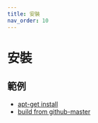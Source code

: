 ```yaml
---
title: 安裝
nav_order: 10
---
```


# 安裝


## 範例

* [apt-get install](https://github.com/samwhelp/note-about-awesome-wm/tree/gh-pages/_demo/demo-start/demo-config-awesome-default)
* [build from github-master](https://github.com/samwhelp/note-about-awesome-wm/tree/gh-pages/_demo/demo-start/demo-config-awesome-github-master)
